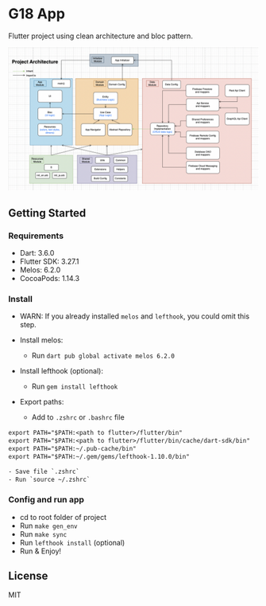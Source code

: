 # G18 App

Flutter project using clean architecture and bloc pattern.

![Architecture](images/project_architecture.png?raw=true)


## Getting Started

### Requirements

- Dart: 3.6.0
- Flutter SDK: 3.27.1
- Melos: 6.2.0
- CocoaPods: 1.14.3

### Install

- WARN: If you already installed `melos` and `lefthook`, you could omit this step.

- Install melos:
    - Run `dart pub global activate melos 6.2.0`

- Install lefthook (optional):
    - Run `gem install lefthook`

- Export paths:
    - Add to `.zshrc` or `.bashrc` file
```    
export PATH="$PATH:<path to flutter>/flutter/bin"
export PATH="$PATH:<path to flutter>/flutter/bin/cache/dart-sdk/bin"
export PATH="$PATH:~/.pub-cache/bin"
export PATH="$PATH:~/.gem/gems/lefthook-1.10.0/bin"
```
    - Save file `.zshrc`
    - Run `source ~/.zshrc`

### Config and run app

- cd to root folder of project
- Run `make gen_env`
- Run `make sync`
- Run `lefthook install` (optional)
- Run & Enjoy!

## License

MIT
